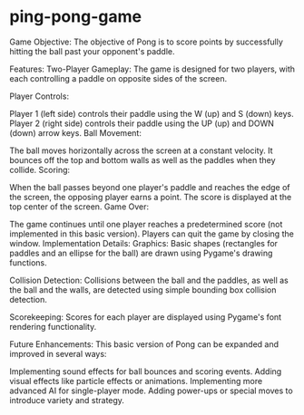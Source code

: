 # ping-pong-game
Game Objective:
The objective of Pong is to score points by successfully hitting the ball past your opponent's paddle.

Features:
Two-Player Gameplay: The game is designed for two players, with each controlling a paddle on opposite sides of the screen.

Player Controls:

Player 1 (left side) controls their paddle using the W (up) and S (down) keys.
Player 2 (right side) controls their paddle using the UP (up) and DOWN (down) arrow keys.
Ball Movement:

The ball moves horizontally across the screen at a constant velocity.
It bounces off the top and bottom walls as well as the paddles when they collide.
Scoring:

When the ball passes beyond one player's paddle and reaches the edge of the screen, the opposing player earns a point.
The score is displayed at the top center of the screen.
Game Over:

The game continues until one player reaches a predetermined score (not implemented in this basic version).
Players can quit the game by closing the window.
Implementation Details:
Graphics: Basic shapes (rectangles for paddles and an ellipse for the ball) are drawn using Pygame's drawing functions.

Collision Detection: Collisions between the ball and the paddles, as well as the ball and the walls, are detected using simple bounding box collision detection.

Scorekeeping: Scores for each player are displayed using Pygame's font rendering functionality.

Future Enhancements:
This basic version of Pong can be expanded and improved in several ways:

Implementing sound effects for ball bounces and scoring events.
Adding visual effects like particle effects or animations.
Implementing more advanced AI for single-player mode.
Adding power-ups or special moves to introduce variety and strategy.
